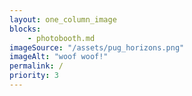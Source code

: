 ```yaml
---
layout: one_column_image
blocks:
    - photobooth.md
imageSource: "/assets/pug_horizons.png"
imageAlt: "woof woof!"
permalink: /
priority: 3
---
```


